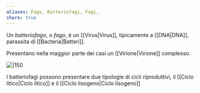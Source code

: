 ```yaml
---
aliases: Fago, Batteriofagi, Fagi,
share: true
---
```

Un *batteriofago*, o *fago*, è un [[Virus|Virus]], tipicamente a [[DNA|DNA]], parassita di [[Bacteria|Batteri]].

Presentano nella maggior parte dei casi un [[Virione|Virione]] complesso.

![|150](6bedaef3b3cbe1d6b2d6df518b4ebc74_MD5%201.png)

I batteriofagi possono presentare due tipologie di cicli riproduttivi, il [[Ciclo litico|Ciclo litico]] e il [[Ciclo lisogeno|Ciclo lisogeno]]